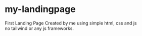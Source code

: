 # my-landingpage
First Landing Page Created by me 
using simple html, css and js 
<br>
no tailwind or any js frameworks.